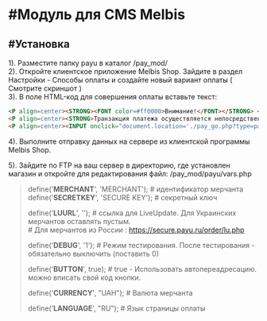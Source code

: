 #Модуль для CMS Melbis
======

#Установка
-------------
1). Разместите папку payu в каталог /pay_mod/ <br>
2). Откройте клиентское приложение Melbis Shop. Зайдите в раздел Настройки - Способы оплаты и создайте новый вариант оплаты ( Смотрите скриншот ) <br>
3). В поле HTML-код для совершения оплаты вставьте текст: <br>

```HTML
<P align=center><STRONG><FONT color=#ff0000>Внимание!</FONT></STRONG> </P>
<P align=center><STRONG>Транзакция платежа осуществляется непосредственно на защищенном сайте компании PayU.</STRONG></P><BR>
<P align=center><INPUT onclick="document.location='./pay_go.php?type=payu&amp;{PHPSESSID}'" type=button value="Оплатить"></P>
```

4). Выполните отправку данных на сервере из клиентской программы Melbis Shop. <br>

5). Зайдите по FTP на ваш сервер в директорию, где установлен магазин и откройте для редактирования файл: /pay_mod/payu/vars.php 

>	define('__MERCHANT__', 'MERCHANT'); # идентификатор мерчанта
>	define('__SECRETKEY__', 'SECURE KEY'); # секретный ключ
>
>define('__LUURL__', ''); # ссылка для LiveUpdate. Для Украинских мерчантов оставлять пустым. <br>
>						 # Для мерчантов из России : https://secure.payu.ru/order/lu.php
>
>define('__DEBUG__', '1'); # Режим тестирования.  После тестирования - обязательно выключить (поставить 0)
>
>define('__BUTTON__', true); # true - Использовать автопереадресацию. можно вписать свой код кнопки.  
>
>define('__CURRENCY__', "UAH"); # Валюта мерчанта
>
>define('__LANGUAGE__', "RU"); # Язык страницы оплаты


